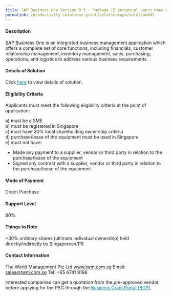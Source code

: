 ```yaml
---
title: SAP Business One Version 9.3 - Package (5 perpetual users Hana on cloud)
permalink: /productivity-solutions-grant/solutionrepo/solution843
---
```


#### Description

SAP Business One is an integrated business management application which offers a complete set of core functions, including financials, customer relationship management, inventory management, sales, purchasing, operations, and logistics to address various business requirements.   

#### Details of Solution

Click <a href='https://govassist.gobusiness.gov.sg/images/psg/The_World_Management-SAP_Annex_3_Part_3.pdf' style='color:#037e8a'>here</a> to view details of solution.

#### Eligibility Criteria

Applicants must meet the following eligibility criteria at the point of application:

a) must be a SME <br>
b) must be registered in Singapore <br>
c) must have 30% local shareholding ownership criteria <br>
d) purchase/lease of the equipment must be used in Singapore <br>
e) must not have:
- Made any payment to a supplier, vendor or third party in relation to the purchase/lease of the equipment
- Signed any contract with a supplier, vendor or third party in relation to the purchase/lease of the equipment

#### Mode of Payment
Direct Purchase

#### Support Level
80%

#### Things to Note
 =30% ordinary shares (ultimate individual ownership) held directly/indirectly by Singaporean/PR

#### Contact Information
The World Management Pte Ltd
www.twm.com.sg
Email: sales@twm.com.sg
Tel: +65 6741 9198

Interested companies can get a quotation from the pre-approved vendor, before applying for the PSG through the <a target='_blank' style='color:#037e8a' href='https://www.businessgrants.gov.sg/'>Business Grant Portal (BGP)</a>.

